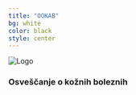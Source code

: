 ```yaml
---
title: "OOKAB"
bg: white
color: black
style: center
---
```




<img src="{{ site.logo }}" alt="Logo" id="logo">

### Osveščanje o kožnih boleznih
<div class="site-links">
    <a href="https://www.facebook.com/dps.psoriatik" target="_blank" class="fab fa-facebook fa-5x pop-up" style="color:#3c5a99;"></a>
    <a href="https://www.instagram.com/ookab_projekt/" target="_blank" class="fab fa-instagram fa-5x pop-up" style="color:#de5a29"></a>
<span>
